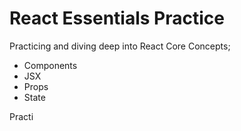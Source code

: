 # React Essentials Practice

Practicing and diving deep into React Core Concepts; 
- Components
- JSX
- Props
- State

Practi
